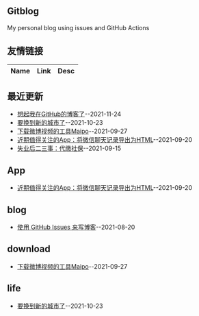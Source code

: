 ## Gitblog
My personal blog using issues and GitHub Actions
## 友情链接
| Name | Link | Desc | 
 | ---- | ---- | ---- |
## 最近更新
- [想起我在GitHub的博客了](https://github.com/phh95/gitblog/issues/17)--2021-11-24
- [要换到新的城市了](https://github.com/phh95/gitblog/issues/16)--2021-10-23
- [下载微博视频的工具Maipo](https://github.com/phh95/gitblog/issues/15)--2021-09-27
- [近期值得关注的App：将微信聊天记录导出为HTML](https://github.com/phh95/gitblog/issues/14)--2021-09-20
- [失业后二三事：代缴社保](https://github.com/phh95/gitblog/issues/13)--2021-09-15
## App
- [近期值得关注的App：将微信聊天记录导出为HTML](https://github.com/phh95/gitblog/issues/14)--2021-09-20
## blog
- [使用 GitHub Issues 来写博客](https://github.com/phh95/gitblog/issues/4)--2021-08-20
## download
- [下载微博视频的工具Maipo](https://github.com/phh95/gitblog/issues/15)--2021-09-27
## life
- [要换到新的城市了](https://github.com/phh95/gitblog/issues/16)--2021-10-23

